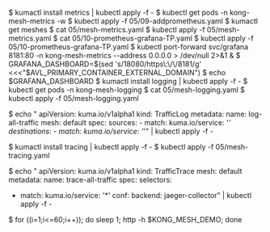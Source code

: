 $ kumactl install metrics | kubectl apply -f -
$ kubectl get pods -n kong-mesh-metrics -w
$ kubectl apply -f 05/09-addprometheus.yaml 
$ kumactl get meshes 
$ cat 05/mesh-metrics.yaml 
$ kubectl apply -f 05/mesh-metrics.yaml 
$ cat 05/10-prometheus-grafana-TP.yaml
$ kubectl apply -f 05/10-prometheus-grafana-TP.yaml
$ kubectl port-forward svc/grafana 8181:80 -n kong-mesh-metrics --address 0.0.0.0 > /dev/null 2>&1 &
$ GRAFANA_DASHBOARD=$(sed 's/18080/https\:\/\/8181/g' <<<"$AVL_PRIMARY_CONTAINER_EXTERNAL_DOMAIN")
$ echo $GRAFANA_DASHBOARD
$ kumactl install logging | kubectl apply -f - 
$ kubectl get pods -n kong-mesh-logging
$ cat 05/mesh-logging.yaml 
$ kubectl apply -f 05/mesh-logging.yaml 

$ echo "
apiVersion: kuma.io/v1alpha1
kind: TrafficLog
metadata:
  name: log-all-traffic
mesh: default
spec:
  sources:
    - match:
        kuma.io/service: '*'
  destinations:
    - match:
        kuma.io/service: '*'" | kubectl apply -f -

$ kumactl install tracing | kubectl apply -f -
$ kubectl apply -f 05/mesh-tracing.yaml

$ echo "
apiVersion: kuma.io/v1alpha1
kind: TrafficTrace
mesh: default
metadata:
  name: trace-all-traffic
spec:
  selectors:
  - match:
      kuma.io/service: '*'
  conf:
    backend: jaeger-collector" | kubectl apply -f -


$ for ((i=1;i<=60;i++)); do sleep 1; http -h $KONG_MESH_DEMO; done
